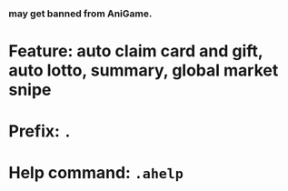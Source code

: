 ### may get banned from AniGame.
# Feature: auto claim card and gift, auto lotto, summary, global market snipe
# Prefix: `.`
# Help command: `.ahelp`

